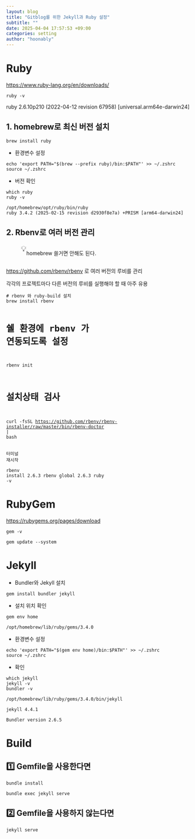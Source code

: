 ```yaml
---
layout: blog
title: "Gitblog를 위한 Jekyll과 Ruby 설정"
subtitle: ""
date: 2025-04-04 17:57:53 +09:00
categories: setting
author: "hoonably"
---
```

<div class="page-body"><p id="184451cf-7b79-806f-b18e-c064ffe1041d" class="">
</p><h1 id="184451cf-7b79-80a3-ac4f-f8691fc7d282" class="">Ruby</h1><p id="184451cf-7b79-8079-ade9-f45adea2132b" class=""><a href="https://www.ruby-lang.org/en/downloads/">https://www.ruby-lang.org/en/downloads/</a></p><script src="https://cdnjs.cloudflare.com/ajax/libs/prism/1.29.0/prism.min.js" integrity="sha512-7Z9J3l1+EYfeaPKcGXu3MS/7T+w19WtKQY/n+xzmw4hZhJ9tyYmcUS+4QqAlzhicE5LAfMQSF3iFTK9bQdTxXg==" crossorigin="anonymous" referrerPolicy="no-referrer"></script><link rel="stylesheet" href="https://cdnjs.cloudflare.com/ajax/libs/prism/1.29.0/themes/prism.min.css" integrity="sha512-tN7Ec6zAFaVSG3TpNAKtk4DOHNpSwKHxxrsiw4GHKESGPs5njn/0sMCUMl2svV4wo4BK/rCP7juYz+zx+l6oeQ==" crossorigin="anonymous" referrerPolicy="no-referrer"/><pre id="184451cf-7b79-8072-8d93-e51d2669b551" class="code"><code class="language-Bash">ruby -v</code></pre><p id="184451cf-7b79-8096-a194-eb32a95b93a0" class="">ruby 2.6.10p210 (2022-04-12 revision 67958) [universal.arm64e-darwin24]</p><p id="184451cf-7b79-8066-b71e-e00494686c4f" class="">
</p><h2 id="184451cf-7b79-80da-8030-eda08e410f85" class="">1. homebrew로 최신 버전 설치</h2><script src="https://cdnjs.cloudflare.com/ajax/libs/prism/1.29.0/prism.min.js" integrity="sha512-7Z9J3l1+EYfeaPKcGXu3MS/7T+w19WtKQY/n+xzmw4hZhJ9tyYmcUS+4QqAlzhicE5LAfMQSF3iFTK9bQdTxXg==" crossorigin="anonymous" referrerPolicy="no-referrer"></script><link rel="stylesheet" href="https://cdnjs.cloudflare.com/ajax/libs/prism/1.29.0/themes/prism.min.css" integrity="sha512-tN7Ec6zAFaVSG3TpNAKtk4DOHNpSwKHxxrsiw4GHKESGPs5njn/0sMCUMl2svV4wo4BK/rCP7juYz+zx+l6oeQ==" crossorigin="anonymous" referrerPolicy="no-referrer"/><pre id="184451cf-7b79-8060-a504-c0cc9801e3e3" class="code"><code class="language-Bash">brew install ruby</code></pre><ul id="184451cf-7b79-807a-9d08-c32a827d2789" class="bulleted-list"><li style="list-style-type:disc">환경변수 설정</li></ul><script src="https://cdnjs.cloudflare.com/ajax/libs/prism/1.29.0/prism.min.js" integrity="sha512-7Z9J3l1+EYfeaPKcGXu3MS/7T+w19WtKQY/n+xzmw4hZhJ9tyYmcUS+4QqAlzhicE5LAfMQSF3iFTK9bQdTxXg==" crossorigin="anonymous" referrerPolicy="no-referrer"></script><link rel="stylesheet" href="https://cdnjs.cloudflare.com/ajax/libs/prism/1.29.0/themes/prism.min.css" integrity="sha512-tN7Ec6zAFaVSG3TpNAKtk4DOHNpSwKHxxrsiw4GHKESGPs5njn/0sMCUMl2svV4wo4BK/rCP7juYz+zx+l6oeQ==" crossorigin="anonymous" referrerPolicy="no-referrer"/><pre id="184451cf-7b79-80c9-b7f6-cc0cc02ec181" class="code"><code class="language-Bash">echo &#x27;export PATH=&quot;$(brew --prefix ruby)/bin:$PATH&quot;&#x27; &gt;&gt; ~/.zshrc
source ~/.zshrc</code></pre><ul id="184451cf-7b79-8049-8c7b-d0c4d51bbfd4" class="bulleted-list"><li style="list-style-type:disc">버전 확인</li></ul><script src="https://cdnjs.cloudflare.com/ajax/libs/prism/1.29.0/prism.min.js" integrity="sha512-7Z9J3l1+EYfeaPKcGXu3MS/7T+w19WtKQY/n+xzmw4hZhJ9tyYmcUS+4QqAlzhicE5LAfMQSF3iFTK9bQdTxXg==" crossorigin="anonymous" referrerPolicy="no-referrer"></script><link rel="stylesheet" href="https://cdnjs.cloudflare.com/ajax/libs/prism/1.29.0/themes/prism.min.css" integrity="sha512-tN7Ec6zAFaVSG3TpNAKtk4DOHNpSwKHxxrsiw4GHKESGPs5njn/0sMCUMl2svV4wo4BK/rCP7juYz+zx+l6oeQ==" crossorigin="anonymous" referrerPolicy="no-referrer"/><pre id="184451cf-7b79-808b-a6ac-e0b99a82b14a" class="code"><code class="language-Bash">which ruby
ruby -v</code></pre><p id="184451cf-7b79-8023-b377-eee4fcefacb5" class="">
</p><p id="1a2451cf-7b79-80e9-aa63-f4f1fdca6689" class=""><code>/opt/homebrew/opt/ruby/bin/ruby<br/>ruby 3.4.2 (2025-02-15 revision d2930f8e7a) +PRISM [arm64-darwin24]<br/></code></p><p id="184451cf-7b79-80e0-a603-e1881aa3acad" class="">
</p><h2 id="184451cf-7b79-802a-ba9e-e8c6da2e8949" class="">2. Rbenv로 여러 버전 관리</h2><figure class="block-color-orange_background callout" style="white-space:pre-wrap;display:flex" id="184451cf-7b79-8057-99e9-d0ad1e0760fd"><div style="font-size:1.5em"><span class="icon">💡</span></div><div style="width:100%"><p id="184451cf-7b79-8055-8559-f2ecffa57099" class="">homebrew 쓸거면 안해도 된다.</p></div></figure><p id="184451cf-7b79-804a-929f-e0654d3c7787" class=""><a href="https://github.com/rbenv/rbenv">https://github.com/rbenv/rbenv</a> 로 여러 버전의 루비를 관리</p><p id="184451cf-7b79-80ba-a308-fed782ee2678" class="">각각의 프로젝트마다 다른 버전의 루비를 실행해야 할 때 아주 유용</p><script src="https://cdnjs.cloudflare.com/ajax/libs/prism/1.29.0/prism.min.js" integrity="sha512-7Z9J3l1+EYfeaPKcGXu3MS/7T+w19WtKQY/n+xzmw4hZhJ9tyYmcUS+4QqAlzhicE5LAfMQSF3iFTK9bQdTxXg==" crossorigin="anonymous" referrerPolicy="no-referrer"></script><link rel="stylesheet" href="https://cdnjs.cloudflare.com/ajax/libs/prism/1.29.0/themes/prism.min.css" integrity="sha512-tN7Ec6zAFaVSG3TpNAKtk4DOHNpSwKHxxrsiw4GHKESGPs5njn/0sMCUMl2svV4wo4BK/rCP7juYz+zx+l6oeQ==" crossorigin="anonymous" referrerPolicy="no-referrer"/><pre id="184451cf-7b79-80f4-a151-ecc2afc60f4f" class="code"><code class="language-Bash"># rbenv 와 ruby-build 설치
brew install rbenv

# 쉘 환경에 rbenv 가 연동되도록 설정
rbenv init

# 설치상태 검사
curl -fsSL https://github.com/rbenv/rbenv-installer/raw/master/bin/rbenv-doctor | bash</code></pre><script src="https://cdnjs.cloudflare.com/ajax/libs/prism/1.29.0/prism.min.js" integrity="sha512-7Z9J3l1+EYfeaPKcGXu3MS/7T+w19WtKQY/n+xzmw4hZhJ9tyYmcUS+4QqAlzhicE5LAfMQSF3iFTK9bQdTxXg==" crossorigin="anonymous" referrerPolicy="no-referrer"></script><link rel="stylesheet" href="https://cdnjs.cloudflare.com/ajax/libs/prism/1.29.0/themes/prism.min.css" integrity="sha512-tN7Ec6zAFaVSG3TpNAKtk4DOHNpSwKHxxrsiw4GHKESGPs5njn/0sMCUMl2svV4wo4BK/rCP7juYz+zx+l6oeQ==" crossorigin="anonymous" referrerPolicy="no-referrer"/><pre id="184451cf-7b79-8004-bef9-ceb48a9e9843" class="code"><code class="language-Bash">터미널 재시작</code></pre><script src="https://cdnjs.cloudflare.com/ajax/libs/prism/1.29.0/prism.min.js" integrity="sha512-7Z9J3l1+EYfeaPKcGXu3MS/7T+w19WtKQY/n+xzmw4hZhJ9tyYmcUS+4QqAlzhicE5LAfMQSF3iFTK9bQdTxXg==" crossorigin="anonymous" referrerPolicy="no-referrer"></script><link rel="stylesheet" href="https://cdnjs.cloudflare.com/ajax/libs/prism/1.29.0/themes/prism.min.css" integrity="sha512-tN7Ec6zAFaVSG3TpNAKtk4DOHNpSwKHxxrsiw4GHKESGPs5njn/0sMCUMl2svV4wo4BK/rCP7juYz+zx+l6oeQ==" crossorigin="anonymous" referrerPolicy="no-referrer"/><pre id="184451cf-7b79-80c9-a939-cdefde8fe55b" class="code"><code class="language-Bash">rbenv install 2.6.3
rbenv global 2.6.3
ruby -v</code></pre><p id="184451cf-7b79-80d2-b925-def4961a3348" class="">
</p><p id="184451cf-7b79-80a8-92e9-d58b1341c2cb" class="">
</p><h1 id="184451cf-7b79-809f-bbb5-c9d2e6eb5c22" class="">RubyGem</h1><p id="184451cf-7b79-8083-a5c8-e6e1f9c4ad50" class=""><a href="https://rubygems.org/pages/download">https://rubygems.org/pages/download</a></p><script src="https://cdnjs.cloudflare.com/ajax/libs/prism/1.29.0/prism.min.js" integrity="sha512-7Z9J3l1+EYfeaPKcGXu3MS/7T+w19WtKQY/n+xzmw4hZhJ9tyYmcUS+4QqAlzhicE5LAfMQSF3iFTK9bQdTxXg==" crossorigin="anonymous" referrerPolicy="no-referrer"></script><link rel="stylesheet" href="https://cdnjs.cloudflare.com/ajax/libs/prism/1.29.0/themes/prism.min.css" integrity="sha512-tN7Ec6zAFaVSG3TpNAKtk4DOHNpSwKHxxrsiw4GHKESGPs5njn/0sMCUMl2svV4wo4BK/rCP7juYz+zx+l6oeQ==" crossorigin="anonymous" referrerPolicy="no-referrer"/><pre id="184451cf-7b79-8031-8d93-fe1fad002e8f" class="code"><code class="language-Bash">gem -v</code></pre><script src="https://cdnjs.cloudflare.com/ajax/libs/prism/1.29.0/prism.min.js" integrity="sha512-7Z9J3l1+EYfeaPKcGXu3MS/7T+w19WtKQY/n+xzmw4hZhJ9tyYmcUS+4QqAlzhicE5LAfMQSF3iFTK9bQdTxXg==" crossorigin="anonymous" referrerPolicy="no-referrer"></script><link rel="stylesheet" href="https://cdnjs.cloudflare.com/ajax/libs/prism/1.29.0/themes/prism.min.css" integrity="sha512-tN7Ec6zAFaVSG3TpNAKtk4DOHNpSwKHxxrsiw4GHKESGPs5njn/0sMCUMl2svV4wo4BK/rCP7juYz+zx+l6oeQ==" crossorigin="anonymous" referrerPolicy="no-referrer"/><pre id="184451cf-7b79-80b7-9d11-fa07df3f5589" class="code"><code class="language-Bash">gem update --system</code></pre><p id="184451cf-7b79-805d-9750-e20fad6494f6" class="">
</p><p id="184451cf-7b79-80f3-822f-eaf4318df32a" class="">
</p><h1 id="184451cf-7b79-808e-a2b8-ea53e10ec9c9" class="">Jekyll</h1><ul id="184451cf-7b79-80d7-bd7e-cc7b45d8a282" class="bulleted-list"><li style="list-style-type:disc">Bundler와 Jekyll 설치</li></ul><script src="https://cdnjs.cloudflare.com/ajax/libs/prism/1.29.0/prism.min.js" integrity="sha512-7Z9J3l1+EYfeaPKcGXu3MS/7T+w19WtKQY/n+xzmw4hZhJ9tyYmcUS+4QqAlzhicE5LAfMQSF3iFTK9bQdTxXg==" crossorigin="anonymous" referrerPolicy="no-referrer"></script><link rel="stylesheet" href="https://cdnjs.cloudflare.com/ajax/libs/prism/1.29.0/themes/prism.min.css" integrity="sha512-tN7Ec6zAFaVSG3TpNAKtk4DOHNpSwKHxxrsiw4GHKESGPs5njn/0sMCUMl2svV4wo4BK/rCP7juYz+zx+l6oeQ==" crossorigin="anonymous" referrerPolicy="no-referrer"/><pre id="184451cf-7b79-80c1-a91a-d7e3d522609b" class="code"><code class="language-Bash">gem install bundler jekyll</code></pre><ul id="184451cf-7b79-80dc-a1fe-e70803db7e06" class="bulleted-list"><li style="list-style-type:disc">설치 위치 확인</li></ul><script src="https://cdnjs.cloudflare.com/ajax/libs/prism/1.29.0/prism.min.js" integrity="sha512-7Z9J3l1+EYfeaPKcGXu3MS/7T+w19WtKQY/n+xzmw4hZhJ9tyYmcUS+4QqAlzhicE5LAfMQSF3iFTK9bQdTxXg==" crossorigin="anonymous" referrerPolicy="no-referrer"></script><link rel="stylesheet" href="https://cdnjs.cloudflare.com/ajax/libs/prism/1.29.0/themes/prism.min.css" integrity="sha512-tN7Ec6zAFaVSG3TpNAKtk4DOHNpSwKHxxrsiw4GHKESGPs5njn/0sMCUMl2svV4wo4BK/rCP7juYz+zx+l6oeQ==" crossorigin="anonymous" referrerPolicy="no-referrer"/><pre id="184451cf-7b79-8001-91a8-d38d041df726" class="code"><code class="language-Bash">gem env home</code></pre><p id="184451cf-7b79-80bd-a869-c7354d853593" class=""><code>/opt/homebrew/lib/ruby/gems/3.4.0</code></p><ul id="184451cf-7b79-8050-9401-f78e2da0b77e" class="bulleted-list"><li style="list-style-type:disc">환경변수 설정</li></ul><script src="https://cdnjs.cloudflare.com/ajax/libs/prism/1.29.0/prism.min.js" integrity="sha512-7Z9J3l1+EYfeaPKcGXu3MS/7T+w19WtKQY/n+xzmw4hZhJ9tyYmcUS+4QqAlzhicE5LAfMQSF3iFTK9bQdTxXg==" crossorigin="anonymous" referrerPolicy="no-referrer"></script><link rel="stylesheet" href="https://cdnjs.cloudflare.com/ajax/libs/prism/1.29.0/themes/prism.min.css" integrity="sha512-tN7Ec6zAFaVSG3TpNAKtk4DOHNpSwKHxxrsiw4GHKESGPs5njn/0sMCUMl2svV4wo4BK/rCP7juYz+zx+l6oeQ==" crossorigin="anonymous" referrerPolicy="no-referrer"/><pre id="184451cf-7b79-8038-a5dc-cad6dbefc5bb" class="code"><code class="language-Bash">echo &#x27;export PATH=&quot;$(gem env home)/bin:$PATH&quot;&#x27; &gt;&gt; ~/.zshrc
source ~/.zshrc</code></pre><ul id="184451cf-7b79-8092-9096-c89f3e1ffc8b" class="bulleted-list"><li style="list-style-type:disc">확인</li></ul><script src="https://cdnjs.cloudflare.com/ajax/libs/prism/1.29.0/prism.min.js" integrity="sha512-7Z9J3l1+EYfeaPKcGXu3MS/7T+w19WtKQY/n+xzmw4hZhJ9tyYmcUS+4QqAlzhicE5LAfMQSF3iFTK9bQdTxXg==" crossorigin="anonymous" referrerPolicy="no-referrer"></script><link rel="stylesheet" href="https://cdnjs.cloudflare.com/ajax/libs/prism/1.29.0/themes/prism.min.css" integrity="sha512-tN7Ec6zAFaVSG3TpNAKtk4DOHNpSwKHxxrsiw4GHKESGPs5njn/0sMCUMl2svV4wo4BK/rCP7juYz+zx+l6oeQ==" crossorigin="anonymous" referrerPolicy="no-referrer"/><pre id="184451cf-7b79-8040-8b47-ca090c55bba6" class="code"><code class="language-Bash">which jekyll
jekyll -v
bundler -v</code></pre><p id="184451cf-7b79-809e-94f5-d436d3908d88" class=""><code>/opt/homebrew/lib/ruby/gems/3.4.0/bin/jekyll</code> </p><p id="184451cf-7b79-80b2-8248-d86becc5f0ce" class=""><code>jekyll 4.4.1</code> </p><p id="184451cf-7b79-8018-ac4a-d944657f0468" class=""><code>Bundler version 2.6.5</code></p><p id="184451cf-7b79-809c-984e-d2702ce6f983" class="">
</p><p id="184451cf-7b79-80b0-8a8c-f4b14d0e04d5" class="">
</p><h1 id="184451cf-7b79-8045-b8e8-ea37dc3193ef" class="">Build</h1><h2 id="184451cf-7b79-8001-b654-e99adf966bf8" class="">1️⃣ Gemfile을 사용한다면</h2><script src="https://cdnjs.cloudflare.com/ajax/libs/prism/1.29.0/prism.min.js" integrity="sha512-7Z9J3l1+EYfeaPKcGXu3MS/7T+w19WtKQY/n+xzmw4hZhJ9tyYmcUS+4QqAlzhicE5LAfMQSF3iFTK9bQdTxXg==" crossorigin="anonymous" referrerPolicy="no-referrer"></script><link rel="stylesheet" href="https://cdnjs.cloudflare.com/ajax/libs/prism/1.29.0/themes/prism.min.css" integrity="sha512-tN7Ec6zAFaVSG3TpNAKtk4DOHNpSwKHxxrsiw4GHKESGPs5njn/0sMCUMl2svV4wo4BK/rCP7juYz+zx+l6oeQ==" crossorigin="anonymous" referrerPolicy="no-referrer"/><pre id="184451cf-7b79-800d-a186-fae98ecee1a5" class="code"><code class="language-Bash">bundle install</code></pre><script src="https://cdnjs.cloudflare.com/ajax/libs/prism/1.29.0/prism.min.js" integrity="sha512-7Z9J3l1+EYfeaPKcGXu3MS/7T+w19WtKQY/n+xzmw4hZhJ9tyYmcUS+4QqAlzhicE5LAfMQSF3iFTK9bQdTxXg==" crossorigin="anonymous" referrerPolicy="no-referrer"></script><link rel="stylesheet" href="https://cdnjs.cloudflare.com/ajax/libs/prism/1.29.0/themes/prism.min.css" integrity="sha512-tN7Ec6zAFaVSG3TpNAKtk4DOHNpSwKHxxrsiw4GHKESGPs5njn/0sMCUMl2svV4wo4BK/rCP7juYz+zx+l6oeQ==" crossorigin="anonymous" referrerPolicy="no-referrer"/><pre id="184451cf-7b79-8017-84f4-ebb497336e21" class="code"><code class="language-Bash">bundle exec jekyll serve</code></pre><h2 id="184451cf-7b79-8084-b9bb-cd1f6193c518" class="">2️⃣ Gemfile을 사용하지 않는다면</h2><script src="https://cdnjs.cloudflare.com/ajax/libs/prism/1.29.0/prism.min.js" integrity="sha512-7Z9J3l1+EYfeaPKcGXu3MS/7T+w19WtKQY/n+xzmw4hZhJ9tyYmcUS+4QqAlzhicE5LAfMQSF3iFTK9bQdTxXg==" crossorigin="anonymous" referrerPolicy="no-referrer"></script><link rel="stylesheet" href="https://cdnjs.cloudflare.com/ajax/libs/prism/1.29.0/themes/prism.min.css" integrity="sha512-tN7Ec6zAFaVSG3TpNAKtk4DOHNpSwKHxxrsiw4GHKESGPs5njn/0sMCUMl2svV4wo4BK/rCP7juYz+zx+l6oeQ==" crossorigin="anonymous" referrerPolicy="no-referrer"/><pre id="184451cf-7b79-80f3-9360-d49c17012851" class="code"><code class="language-Bash">jekyll serve</code></pre><p id="184451cf-7b79-80e6-b035-dbc8db188c56" class="">
</p><p id="184451cf-7b79-80f9-8b2f-f8d55314a610" class="">
</p></div>